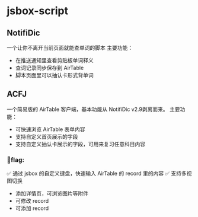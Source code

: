 # jsbox-script
## NotifiDic
一个让你不离开当前页面就能查单词的脚本
主要功能：
- 在推送通知里查看剪贴板单词释义
- 查词记录同步保存到 AirTable
- 脚本页面里可以抽认卡形式背单词

## ACFJ
一个简易版的 AirTable 客户端，基本功能从 NotifiDic v2.9剥离而来。
主要功能：
- 可快速浏览 AirTable 表单内容 
- 支持自定义首页展示的字段
- 支持自定义抽认卡展示的字段，可用来复习任意科目内容

### 🚩flag:
✅ 通过 jsbox 的自定义键盘，快速输入 AirTable 的 record 里的内容
✅ 支持多视图切换
- 添加详情页，可浏览图片等附件
- 可修改 record
- 可添加 record


